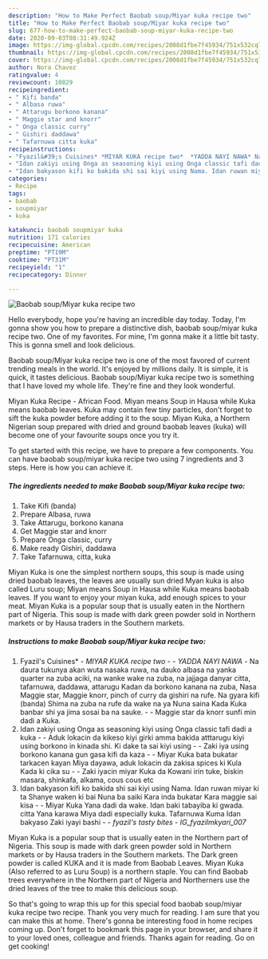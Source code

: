 ```yaml
---
description: "How to Make Perfect Baobab soup/Miyar kuka recipe two"
title: "How to Make Perfect Baobab soup/Miyar kuka recipe two"
slug: 677-how-to-make-perfect-baobab-soup-miyar-kuka-recipe-two
date: 2020-09-03T08:31:49.924Z
image: https://img-global.cpcdn.com/recipes/2008d1fbe7f45934/751x532cq70/baobab-soupmiyar-kuka-recipe-two-recipe-main-photo.jpg
thumbnail: https://img-global.cpcdn.com/recipes/2008d1fbe7f45934/751x532cq70/baobab-soupmiyar-kuka-recipe-two-recipe-main-photo.jpg
cover: https://img-global.cpcdn.com/recipes/2008d1fbe7f45934/751x532cq70/baobab-soupmiyar-kuka-recipe-two-recipe-main-photo.jpg
author: Nora Chavez
ratingvalue: 4
reviewcount: 10829
recipeingredient:
- " Kifi banda"
- " Albasa ruwa"
- " Attarugu borkono kanana"
- " Maggie star and knorr"
- " Onga classic curry"
- " Gishiri daddawa"
- " Tafarnuwa citta kuka"
recipeinstructions:
- "Fyazil&#39;s Cuisines* *MIYAR KUKA recipe two*  *YADDA NAYI NAWA* Na daura tukunya akan wuta nasaka ruwa, na dauko albasa na yanka quarter na zuba aciki, na wanke wake na zuba, na jajjaga danyar citta, tafarnuwa, daddawa, attarugu Kadan da borkono kanana na zuba, Nasa Maggie star, Maggie knorr, pinch of curry da gishiri na rufe. Na gyara kifi (banda) Shima na zuba na rufe da wake na ya Nuna saina Kada Kuka banbar shi ya jima sosai ba na sauke.   Maggie star da knorr sunfi min dadi a Kuka."
- "Idan zakiyi using Onga as seasoning kiyi using Onga classic tafi dadi a kuka  Aduk lokacin da kikeso kiyi girki amma bakida atttarugu kiyi using borkono in kinada shi. Ki dake ta sai kiyi using   Zaki iya using borkono kanana gun gasa kifi da kaza  Miyar Kuka bata bukatar tarkacen kayan Miya dayawa, aduk lokacin da zakisa spices ki Kula Kada ki cika su  Zaki iyacin miyar Kuka da Kowani irin tuke, biskin masara, shinkafa, alkama, cous cous etc"
- "Idan bakyason kifi ko bakida shi sai kiyi using Nama. Idan ruwan miyar ki ta Shanye waken ki bai Nuna ba saiki Kara inda bukatar Kara maggie sai kisa  Miyar Kuka Yana dadi da wake. Idan baki tabayiba ki gwada. citta Yana karawa Miya dadi especially kuka. Tafarnuwa Kuma Idan bakyaso Zaki iyayi bashi  *fyazil&#39;s tasty bites* *IG_fyazilmkyari_007*"
categories:
- Recipe
tags:
- baobab
- soupmiyar
- kuka

katakunci: baobab soupmiyar kuka 
nutrition: 171 calories
recipecuisine: American
preptime: "PT19M"
cooktime: "PT31M"
recipeyield: "1"
recipecategory: Dinner

---
```



![Baobab soup/Miyar kuka recipe two](https://img-global.cpcdn.com/recipes/2008d1fbe7f45934/751x532cq70/baobab-soupmiyar-kuka-recipe-two-recipe-main-photo.jpg)

Hello everybody, hope you're having an incredible day today. Today, I'm gonna show you how to prepare a distinctive dish, baobab soup/miyar kuka recipe two. One of my favorites. For mine, I'm gonna make it a little bit tasty. This is gonna smell and look delicious.

Baobab soup/Miyar kuka recipe two is one of the most favored of current trending meals in the world. It's enjoyed by millions daily. It is simple, it is quick, it tastes delicious. Baobab soup/Miyar kuka recipe two is something that I have loved my whole life. They're fine and they look wonderful.

Miyan Kuka Recipe - African Food. Miyan means Soup in Hausa while Kuka means baobab leaves. Kuka may contain few tiny particles, don&#39;t forget to sift the kuka powder before adding it to the soup. Miyan Kuka, a Northern Nigerian soup prepared with dried and ground baobab leaves (kuka) will become one of your favourite soups once you try it.


To get started with this recipe, we have to prepare a few components. You can have baobab soup/miyar kuka recipe two using 7 ingredients and 3 steps. Here is how you can achieve it.

<!--inarticleads1-->

##### The ingredients needed to make Baobab soup/Miyar kuka recipe two:

1. Take  Kifi (banda)
1. Prepare  Albasa, ruwa
1. Take  Attarugu, borkono kanana
1. Get  Maggie star and knorr
1. Prepare  Onga classic, curry
1. Make ready  Gishiri, daddawa
1. Take  Tafarnuwa, citta, kuka


Miyan Kuka is one the simplest northern soups, this soup is made using dried baobab leaves, the leaves are usually sun dried Myan kuka is also called Luru soup; Miyan means Soup in Hausa while Kuka means baobab leaves. If you want to enjoy your miyan kuka, add enough spices to your meat. Miyan Kuka is a popular soup that is usually eaten in the Northern part of Nigeria. This soup is made with dark green powder sold in Northern markets or by Hausa traders in the Southern markets. 

<!--inarticleads2-->

##### Instructions to make Baobab soup/Miyar kuka recipe two:

1. Fyazil&#39;s Cuisines* - *MIYAR KUKA recipe two* -  - *YADDA NAYI NAWA* - Na daura tukunya akan wuta nasaka ruwa, na dauko albasa na yanka quarter na zuba aciki, na wanke wake na zuba, na jajjaga danyar citta, tafarnuwa, daddawa, attarugu Kadan da borkono kanana na zuba, Nasa Maggie star, Maggie knorr, pinch of curry da gishiri na rufe. Na gyara kifi (banda) Shima na zuba na rufe da wake na ya Nuna saina Kada Kuka banbar shi ya jima sosai ba na sauke.  -  - Maggie star da knorr sunfi min dadi a Kuka.
1. Idan zakiyi using Onga as seasoning kiyi using Onga classic tafi dadi a kuka -  - Aduk lokacin da kikeso kiyi girki amma bakida atttarugu kiyi using borkono in kinada shi. Ki dake ta sai kiyi using  -  - Zaki iya using borkono kanana gun gasa kifi da kaza -  - Miyar Kuka bata bukatar tarkacen kayan Miya dayawa, aduk lokacin da zakisa spices ki Kula Kada ki cika su -  - Zaki iyacin miyar Kuka da Kowani irin tuke, biskin masara, shinkafa, alkama, cous cous etc
1. Idan bakyason kifi ko bakida shi sai kiyi using Nama. Idan ruwan miyar ki ta Shanye waken ki bai Nuna ba saiki Kara inda bukatar Kara maggie sai kisa -  - Miyar Kuka Yana dadi da wake. Idan baki tabayiba ki gwada. citta Yana karawa Miya dadi especially kuka. Tafarnuwa Kuma Idan bakyaso Zaki iyayi bashi -  - *fyazil&#39;s tasty bites* - *IG_fyazilmkyari_007*


Miyan Kuka is a popular soup that is usually eaten in the Northern part of Nigeria. This soup is made with dark green powder sold in Northern markets or by Hausa traders in the Southern markets. The Dark green powder is called KUKA and it is made from Baobab Leaves. Miyan Kuka (Also referred to as Luru Soup) is a northern staple. You can find Baobab trees everywhere in the Northern part of Nigeria and Northerners use the dried leaves of the tree to make this delicious soup. 

So that's going to wrap this up for this special food baobab soup/miyar kuka recipe two recipe. Thank you very much for reading. I am sure that you can make this at home. There's gonna be interesting food in home recipes coming up. Don't forget to bookmark this page in your browser, and share it to your loved ones, colleague and friends. Thanks again for reading. Go on get cooking!
